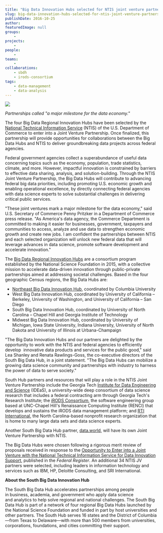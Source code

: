 ```yaml
---
title: "Big Data Innovation Hubs selected for NTIS joint venture partnership"
slug: big-data-innovation-hubs-selected-for-ntis-joint-venture-partnership
publishDate: 2016-10-25
author: 
featuredImage: null
groups:
    - 
projects:
    - 
people:
    - 
teams: 
    - 
collaborations:
    - sbdh
    - irods-consortium
tags:
    - data-management
    - data-analysis
---
```

![](https://renci.org/wp-content/uploads/2016/10/joint-partners_1.jpg)

_Partnerships called "a major milestone for the data economy."_

The four Big Data Regional Innovation Hubs have been selected by the [National Technical Information Service](http://www.ntis.gov) (NTIS) of the U.S. Department of Commerce to enter into a Joint Venture Partnership. Once finalized, this partnership will provide opportunities for collaborations between the Big Data Hubs and NTIS to deliver groundbreaking data projects across federal agencies.

Federal government agencies collect a superabundance of useful data concerning topics such as the economy, population, trade statistics, climate, and more. However, impactful innovation is constrained by barriers to effective data sharing, analysis, and solution-building. Through the NTIS Joint Venture Partnership, the Big Data Hubs will contribute to advancing federal big data priorities, including promoting U.S. economic growth and enabling operational excellence, by directly connecting federal agencies with data science experts to solve substantial challenges in delivering critical public services.

"These joint ventures mark a major milestone for the data economy," said U.S. Secretary of Commerce Penny Pritzker in a Department of Commerce press release. "As America's data agency, the Commerce Department is committed to making it easier for businesses, government, taxpayers and communities to access, analyze and use data to strengthen economic growth and create new jobs. I am confident the partnerships between NTIS and each selected organization will unlock new federal data that will leverage advances in data science, promote software development and accelerate innovation."

The [Big Data Regional Innovation Hubs](https://www.nsf.gov/pubs/2015/nsf15562/nsf15562.htm) are a consortium program established by the National Science Foundation in 2015, with a collective mission to accelerate data-driven innovation through public-private partnerships aimed at addressing societal challenges. Based in the four geographic Census regions, the Big Data Hubs are:

*   [Northeast Big Data Innovation Hub](http://nebigdatahub.org), coordinated by Columbia University
*   West Big Data Innovation Hub, coordinated by University of California – Berkeley, University of Washington, and University of California – San Diego
*   South Big Data Innovation Hub, coordinated by University of North Carolina – Chapel Hill and Georgia Institute of Technology
*   Midwest Big Data Innovation Hub, coordinated by University of Michigan, Iowa State University, Indiana University, University of North Dakota and University of Illinois at Urbana-Champaign
  
"The Big Data Innovation Hubs and our partners are delighted by the opportunity to work with the NTIS and federal agencies to efficiently develop  innovative data products and services for the public good," said Lea Shanley and Renata Rawlings-Goss, the co-executive directors of the South Big Data Hub, in a joint statement. "The Big Data Hubs can mobilize a growing data science community and partnerships with industry to harness the power of data to serve society."

South Hub partners and resources that will play a role in the NTIS Joint Venture Partnership include the Georgia Tech [Institute for Data Engineering and Science](http://bigdata.gatech.edu/) (IDEaS), a university-wide deep consortium of data science research that includes a federal contracting arm through Georgia Tech's Research Institute; the [iRODS Consortium](http://www.irods.org/), the software engineering group based at UNC-Chapel Hill's Renaissance Computing Institute (RENCI) that develops and sustains the iRODS data management platform; and [RTI International](http://www.rti.org/), the North Carolina-based nonprofit research organization that is home to many large data sets and data science experts.

Another South Big Data Hub partner, [data.world](https://data.world/), will have its own Joint Venture Partnership with NTIS.

The Big Data Hubs were chosen following a rigorous merit review of proposals received in response to the [Opportunity to Enter into a Joint Venture with the National Technical Information Service for Data Innovation Support](https://www.gpo.gov/fdsys/pkg/FR-2016-06-15/pdf/2016-14175.pdf), published in the _Federal Register_. An additional 34 NTIS JV partners were selected, including leaders in information technology and services such as IBM, HP, Deloitte Consulting, and SRI International.

**About the South Big Data Innovation Hub**

The South Big Data Hub accelerates partnerships among people in business, academia, and government who apply data science and analytics to help solve regional and national challenges. The South Big Data Hub is part of a network of four regional Big Data Hubs launched by the National Science Foundation and funded in part by host universities and other partners. The South Hub serves 16 states and the District of Columbia—from Texas to Delaware—with more than 500 members from universities, corporations, foundations, and cities committing their support.